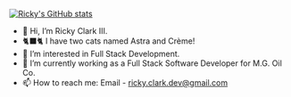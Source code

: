 [![Ricky's GitHub stats](https://github-readme-stats.vercel.app/api?username=Ricky-ClarkIII)](https://github.com/Ricky-ClarkIII/github-readme-stats)
- 👋 Hi, I’m Ricky Clark III.
- 🐈‍⬛🐈 I have two cats named Astra and Crème!
- 👀 I’m interested in Full Stack Development.
- 🌱 I’m currently working as a Full Stack Software Developer for M.G. Oil Co.
- 📫 How to reach me: Email - ricky.clark.dev@gmail.com

<!---
Ricky-Clark/Ricky-Clark is a ✨ special ✨ repository because its `README.md` (this file) appears on your GitHub profile.
You can click the Preview link to take a look at your changes.
--->
